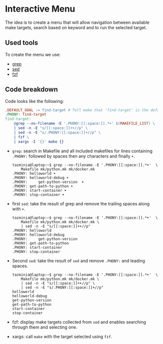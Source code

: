 # Interactive Menu

The idea is to create a menu that will allow navigation between available make targets, search based on keyword and to run the selected target.

## Used tools

To create the menu we use:

- [grep](https://www.gnu.org/software/grep/manual/grep.html)
- [sed](https://www.gnu.org/software/sed/manual/sed.html)
- [fzf](https://bytexd.com/how-to-use-fzf-command-line-fuzzy-finder/) 

## Code breakdown

Code looks like the following:

```makefile
.DEFAULT_GOAL := find-target # Tell make that 'find-target' is the default target
.PHONY: find-target
find-target:
	@grep --no-filename -E '.PHONY:[[:space:]].*➤' $(MAKEFILE_LIST) \
	| sed -n -E "s/[[:space:]]+➤//p" \
	| sed -n -E "s/.PHONY:[[:space:]]+//p" \
	| fzf \
	| xargs -I '{}' make {}
```

- `grep`: search in Makefile and all included makefiles for lines containing `.PHONY:` followed by spaces then any characters and finally `➤`.

    ```console
    tazminia@laptop:~$ grep --no-filename -E '.PHONY:[[:space:]].*➤'  \
        Makefile mk/python.mk mk/docker.mk
    .PHONY: helloworld ➤
    .PHONY: helloworld-debug ➤
    .PHONY:     get-python-version  ➤
    .PHONY: get-path-to-python ➤
    .PHONY: start-container ➤
    .PHONY: stop-container ➤
    ```
- first `sed`: take the result of grep and remove the trailing spaces along with `➤`.

    ```console
    tazminia@laptop:~$ grep --no-filename -E '.PHONY:[[:space:]].*➤'  \
        Makefile mk/python.mk mk/docker.mk \
        | sed -n -E "s/[[:space:]]+➤//p"
    .PHONY: helloworld
    .PHONY: helloworld-debug
    .PHONY:     get-python-version
    .PHONY: get-path-to-python
    .PHONY: start-container
    .PHONY: stop-container
    ```

- Second `sed`: take the result of `sed` and remove `.PHONY:` and leading spaces.

    ```console
    tazminia@laptop:~$ grep --no-filename -E '.PHONY:[[:space:]].*➤'  \
        Makefile mk/python.mk mk/docker.mk \
        | sed -n -E "s/[[:space:]]+➤//p" \
        | sed -n -E "s/.PHONY:[[:space:]]+//p"
    helloworld
    helloworld-debug
    get-python-version
    get-path-to-python
    start-container
    stop-container
    ```

- fzf: display make targets collected from `sed` and enables searching through them and selecting one.
- xargs: call `make` with the target selected using `fzf`.
